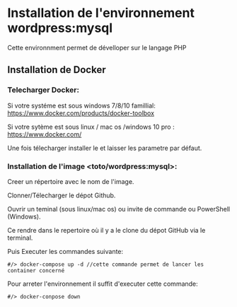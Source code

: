 # Installation de l'environnement wordpress:mysql
Cette environnment permet de dévelloper sur le langage PHP
## Installation de Docker
### Telecharger Docker:

  Si votre systéme est sous windows 7/8/10 famillial: https://www.docker.com/products/docker-toolbox
  
  Si votre sytème est sous linux / mac os /windows 10 pro : https://www.docker.com/
  
  Une fois télecharger installer le et laisser les parametre par défaut.
  
### Installation de l'image <toto/wordpress:mysql>:
  
  Creer un répertoire avec le nom de l'image.
  
  Clonner/Télecharger le dépot Github.
  
  Ouvrir un teminal (sous linux/mac os) ou invite de commande ou PowerShell (Windows).
  
  Ce rendre dans le repertoire où il y a le clone du dépot GitHub via le terminal.
  
  Puis Executer les commandes suivante:
  
  ```
  #/> docker-compose up -d //cette commande permet de lancer les container concerné
  ```
  
  Pour arreter l'environnement il suffit d'executer cette commande:
  
  ```
  #/> docker-conpose down
  ```
